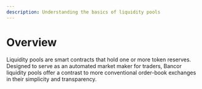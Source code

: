 ```yaml
---
description: Understanding the basics of liquidity pools
---
```


# Overview

Liquidity pools are smart contracts that hold one or more token reserves. Designed to serve as an automated market maker for traders, Bancor liquidity pools offer a contrast to more conventional order-book exchanges in their simplicity and transparency. 

